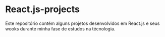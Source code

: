 # React.js-projects
Este repositório contém alguns projetos desenvolvidos em React.js e seus wooks durante minha fase de estudos na técnologia.
